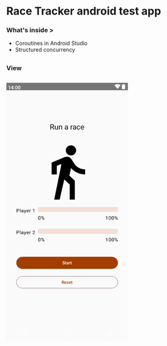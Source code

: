 # Race Tracker android test app

### What's inside >

- Coroutines in Android Studio
- Structured concurrency

##
### View
##

<img
src="https://github.com/dizzcode/race-tracker-android-test-app/blob/main/screenshots/img.png"
width="320"
height="680"
/>
